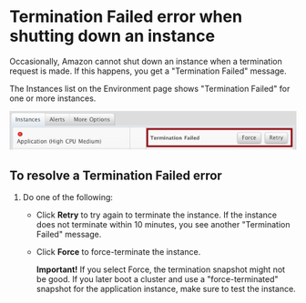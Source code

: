 <h1>Termination Failed error when shutting down an instance</h1>

Occasionally, Amazon cannot shut down an instance when a termination request is made. If this happens, you get a "Termination Failed" message. 

The Instances list on the Environment page shows "Termination Failed" for one or more instances.  

![termination failed message](images/termination_failed.png)

<h2> To resolve a Termination Failed error </h2>

1. Do one of the following:  

    *  Click <b>Retry</b> to try again to terminate the instance. If the instance does not terminate within 10 minutes, you see another "Termination Failed" message.

    *  Click <b>Force</b> to force-terminate the instance. 

        <b>Important!</b> If you select Force, the termination snapshot might not be good. If you later boot a cluster and use a "force-terminated" snapshot for the application instance, make sure to test the instance.